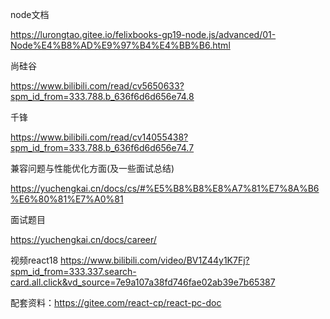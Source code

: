 node文档 

https://lurongtao.gitee.io/felixbooks-gp19-node.js/advanced/01-Node%E4%B8%AD%E9%97%B4%E4%BB%B6.html 


尚硅谷 

https://www.bilibili.com/read/cv5650633?spm_id_from=333.788.b_636f6d6d656e74.8 

 

千锋 

https://www.bilibili.com/read/cv14055438?spm_id_from=333.788.b_636f6d6d656e74.7 


兼容问题与性能优化方面(及一些面试总结) 

https://yuchengkai.cn/docs/cs/#%E5%B8%B8%E8%A7%81%E7%8A%B6%E6%80%81%E7%A0%81 

面试题目 

https://yuchengkai.cn/docs/career/ 


视频react18
https://www.bilibili.com/video/BV1Z44y1K7Fj?spm_id_from=333.337.search-card.all.click&vd_source=7e9a107a38fd746fae02ab39e7b65387

配套资料：https://gitee.com/react-cp/react-pc-doc